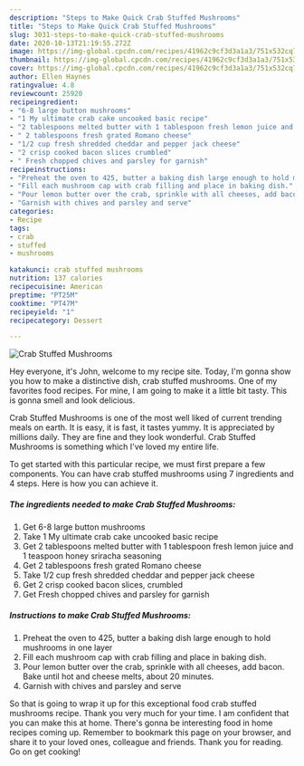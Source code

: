 ```yaml
---
description: "Steps to Make Quick Crab Stuffed Mushrooms"
title: "Steps to Make Quick Crab Stuffed Mushrooms"
slug: 3031-steps-to-make-quick-crab-stuffed-mushrooms
date: 2020-10-13T21:19:55.272Z
image: https://img-global.cpcdn.com/recipes/41962c9cf3d3a1a3/751x532cq70/crab-stuffed-mushrooms-recipe-main-photo.jpg
thumbnail: https://img-global.cpcdn.com/recipes/41962c9cf3d3a1a3/751x532cq70/crab-stuffed-mushrooms-recipe-main-photo.jpg
cover: https://img-global.cpcdn.com/recipes/41962c9cf3d3a1a3/751x532cq70/crab-stuffed-mushrooms-recipe-main-photo.jpg
author: Ellen Haynes
ratingvalue: 4.8
reviewcount: 25920
recipeingredient:
- "6-8 large button mushrooms"
- "1 My ultimate crab cake uncooked basic recipe"
- "2 tablespoons melted butter with 1 tablespoon fresh lemon juice and 1 teaspoon honey sriracha seasoning"
- " 2 tablespoons fresh grated Romano cheese"
- "1/2 cup fresh shredded cheddar and pepper jack cheese"
- "2 crisp cooked bacon slices crumbled"
- " Fresh chopped chives and parsley for garnish"
recipeinstructions:
- "Preheat the oven to 425, butter a baking dish large enough to hold mushrooms in one layer"
- "Fill each mushroom cap with crab filling and place in baking dish."
- "Pour lemon butter over the crab, sprinkle with all cheeses, add bacon. Bake until hot and cheese melts, about 20 minutes."
- "Garnish with chives and parsley and serve"
categories:
- Recipe
tags:
- crab
- stuffed
- mushrooms

katakunci: crab stuffed mushrooms 
nutrition: 137 calories
recipecuisine: American
preptime: "PT25M"
cooktime: "PT47M"
recipeyield: "1"
recipecategory: Dessert

---
```



![Crab Stuffed Mushrooms](https://img-global.cpcdn.com/recipes/41962c9cf3d3a1a3/751x532cq70/crab-stuffed-mushrooms-recipe-main-photo.jpg)

Hey everyone, it's John, welcome to my recipe site. Today, I'm gonna show you how to make a distinctive dish, crab stuffed mushrooms. One of my favorites food recipes. For mine, I am going to make it a little bit tasty. This is gonna smell and look delicious.



Crab Stuffed Mushrooms is one of the most well liked of current trending meals on earth. It is easy, it is fast, it tastes yummy. It is appreciated by millions daily. They are fine and they look wonderful. Crab Stuffed Mushrooms is something which I've loved my entire life.


To get started with this particular recipe, we must first prepare a few components. You can have crab stuffed mushrooms using 7 ingredients and 4 steps. Here is how you can achieve it.

<!--inarticleads1-->

##### The ingredients needed to make Crab Stuffed Mushrooms:

1. Get 6-8 large button mushrooms
1. Take 1 My ultimate crab cake uncooked basic recipe
1. Get 2 tablespoons melted butter with 1 tablespoon fresh lemon juice and 1 teaspoon honey sriracha seasoning
1. Get  2 tablespoons fresh grated Romano cheese
1. Take 1/2 cup fresh shredded cheddar and pepper jack cheese
1. Get 2 crisp cooked bacon slices, crumbled
1. Get  Fresh chopped chives and parsley for garnish




<!--inarticleads2-->

##### Instructions to make Crab Stuffed Mushrooms:

1. Preheat the oven to 425, butter a baking dish large enough to hold mushrooms in one layer
1. Fill each mushroom cap with crab filling and place in baking dish.
1. Pour lemon butter over the crab, sprinkle with all cheeses, add bacon. Bake until hot and cheese melts, about 20 minutes.
1. Garnish with chives and parsley and serve




So that is going to wrap it up for this exceptional food crab stuffed mushrooms recipe. Thank you very much for your time. I am confident that you can make this at home. There's gonna be interesting food in home recipes coming up. Remember to bookmark this page on your browser, and share it to your loved ones, colleague and friends. Thank you for reading. Go on get cooking!
